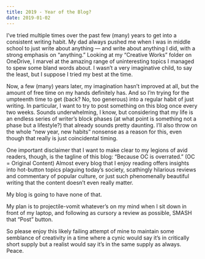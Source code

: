 ```yaml
---
title: 2019 - Year of the Blog?
date: 2019-01-02
---
```



I’ve tried multiple times over the past few (many) years to get into a consistent writing habit. My dad always pushed me when I was in middle school to just write about anything — and write about anything I did, with a strong emphasis on “anything.” Looking at my “Creative Works” folder on OneDrive, I marvel at the amazing range of uninteresting topics I managed to spew some bland words about. I wasn’t a very imaginative child, to say the least, but I suppose I tried my best at the time.

Now, a few (many) years later, my imagination hasn’t improved at all, but the amount of free time on my hands definitely has. And so I’m trying for the umpteenth time to get (back? No, too generous) into a regular habit of just writing. In particular, I want to try to post something on this blog once every two weeks. Sounds underwhelming, I know, but considering that my life is an endless series of writer’s block phases (at what point is something not a phase but a lifestyle?) that already sounds pretty daunting. I’ll also throw on the whole “new year, new habits” nonsense as a reason for this, even though that really is just coincidental timing.

One important disclaimer that I want to make clear to my legions of avid readers, though, is the tagline of this blog: “Because OC is overrated.” (OC = Original Content) Almost every blog that I enjoy reading offers insights into hot-button topics plaguing today’s society, scathingly hilarious reviews and commentary of popular culture, or just such phenomenally beautiful writing that the content doesn’t even really matter.

My blog is going to have none of that.

My plan is to projectile-vomit whatever’s on my mind when I sit down in front of my laptop, and following as cursory a review as possible, SMASH that “Post” button.

So please enjoy this likely failing attempt of mine to maintain some semblance of creativity in a time where a cynic would say it’s in critically short supply but a realist would say it’s in the same supply as always. Peace.
